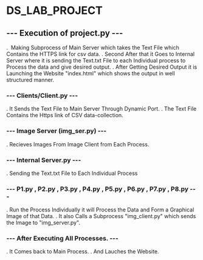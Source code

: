# DS_LAB_PROJECT


## **---    Execution of project.py   ---**


   .&nbsp; Making Subprocess of Main Server which takes the Text File which Contains the HTTPS link for csv data.
   .&nbsp;Second After that it Goes to Internal Server where it is sending the Text.txt File to each Individual process to Process the data and give        desired output.
   .&nbsp;After Getting Desired Output it is Launching the Website "index.html" which shows the output in well structured manner.


### **---    Clients/Client.py    ---**


   .  It Sends the Text File to Main Server Through Dynamic Port.
   .  The Text File Contains the Https link of CSV data-collection.


### **---    Image Server (img_ser.py)   ---**
   
   
   .  Recieves Images From Image Client from Each Process.
   
   
### **---    Internal Server.py   ---**
   
   
   .  Sending the Text.txt File to Each Individual Process


### **---   P1.py , P2.py , P3.py , P4.py , P5.py , P6.py , P7.py , P8.py   ---**
   
   
   .  Run the Process Individually it will Process the Data and Form a Graphical Image of that Data.
   .  It also Calls a Subprocess "img_client.py" which sends the Image to "img_server.py".


### **---    After Executing All Processes.  ---**


   .  It Comes back to Main Process.
   .  And Lauches the Website.
